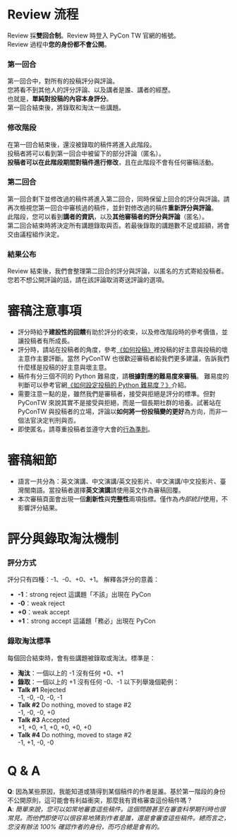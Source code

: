 # Review 流程
Review 採**雙回合制**。Review 時登入 PyCon TW 官網的帳號。  
Review 過程中**您的身份都不會公開**。

### 第一回合
第一回合中，對所有的投稿評分與評論。  
您將看不到其他人的評分評論、以及講者是誰、講者的經歷。  
也就是，**單純對投稿的內容本身評分**。  
第一回合結束後，將錄取和淘汰一些講題。

### 修改階段
在第一回合結束後，還沒被錄取的稿件將進入此階段。  
投稿者將可以看到第一回合中被留下的部分評論（匿名）。  
**投稿者可以在此階段期間對稿件進行修改**，且在此階段不會有任何審稿活動。

### 第二回合
第一回合剩下並修改過的稿件將進入第二回合，同時保留上回合的評分與評論。請再次檢視您第一回合中審核過的稿件，並針對修改過的稿件**重新評分與評論**。  
此階段，您可以看到**講者的資訊**，以及**其他審稿者的評分與評論**（匿名）。  
第二回合結束時將決定所有講題錄取與否。若最後錄取的講題數不足或超額，將會交由議程組作決定。

### 結果公布
Review 結束後，我們會整理第二回合的評分與評論，以匿名的方式寄給投稿者。您若不想公開評論的話，請在該評論取消寄送評論的選項。

# 審稿注意事項
+ 評分時給予**建設性的回饋**有助於評分的收束，以及修改階段時的參考價值，並讓投稿者有所成長。
+ 評分時，請站在投稿者的角度，參考[《如何投稿》](https://tw.pycon.org/2017/zh-hant/speaking/talk/)裡投稿的好主意與投稿的壞主意作主要評斷。當然 PyConTW 也很歡迎審稿者給我們更多建議，告訴我們什麼樣是投稿的好主意與壞主意。
+ 稿件有分三個不同的 Python 難易度，請**根據對應的難易度來審稿**。
難易度的判斷可以參考官網[《如何設定投稿的 Python 難易度？》](https://tw.pycon.org/2017/zh-hant/speaking/talk/)介紹。
+ 需要注意一點的是，雖然我們是審稿者，接受與拒絕是評分的標準。但對 PyConTW 來說其實不是接受與拒絕，而是一個長期社群的培養。試著站在 PyConTW 與投稿者的立場，評論以**如何將一份投稿變的更好**為方向，而非一個法官決定判刑與否。
+ 即使匿名，請尊重投稿者並遵守大會的[行為準則](https://tw.pycon.org/2017/zh-hant/about/code-of-conduct/)。

# 審稿細節
+ 語言一共分為：英文演講、中文演講/英文投影片、中文演講/中文投影片、臺灣閩南語。當投稿者選擇**英文演講**請使用英文作為審稿回覆。
+ 本次審稿頁面會出現一個**創新性**與**完整性**兩項指標。僅作為*內部統計*使用，不影響評分結果。



# 評分與錄取淘汰機制
### 評分方式
評分只有四種：-1、-0、+0、+1。
解釋各評分的意義：
* **-1**：strong reject    這講題「不該」出現在 PyCon
* **-0**：weak reject
* **+0**：weak accept
* **+1**：strong accept    這議題「務必」出現在 PyCon

### 錄取淘汰標準
每個回合結束時，會有些講題被錄取或淘汰。標準是：
* **淘汰**：一個以上的 -1 沒有任何 +0、+1
* **錄取**：一個以上的 +1 沒有任何 -0、-1
以下列舉幾個範例：
* **Talk #1** Rejected  
  -1, -0, -0, -0, -1
* **Talk #2** Do nothing, moved to stage #2  
  -1, -0, -0, +0
* **Talk #3** Accepted  
  +1, +0, +1, +0, +0, +0, +0
* **Talk #4** Do nothing, moved to stage #2  
  -1, +1, -0, -0


# Q & A
**Q**: 因為某些原因，我能知道或猜得到某個稿件的作者是誰。基於第一階段的身份不公開原則，這可能會有利益衝突，那麼我有資格審查這份稿件嗎？  
**A**: *簡單來說，您可以如常地審查這些稿件。這個問題甚至在審查科學期刊時也很常見。而他們即使可以很容易地猜到作者是誰，還是會審查這些稿件。總而言之，您沒有辦法 100% 確認作者的身份，而巧合總是會有的。*
